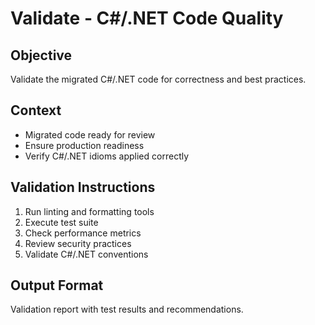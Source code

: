 # Validate - C#/.NET Code Quality

## Objective
Validate the migrated C#/.NET code for correctness and best practices.

## Context
- Migrated code ready for review
- Ensure production readiness
- Verify C#/.NET idioms applied correctly

## Validation Instructions
1. Run linting and formatting tools
2. Execute test suite
3. Check performance metrics
4. Review security practices
5. Validate C#/.NET conventions

## Output Format
Validation report with test results and recommendations.
